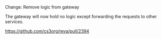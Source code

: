 Change: Remove logic from gateway

The gateway will now hold no logic except forwarding the requests to other services.

https://github.com/cs3org/reva/pull/2394
